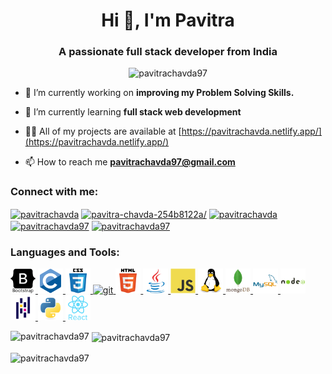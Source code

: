 <h1 align="center">Hi 👋, I'm Pavitra</h1>
<h3 align="center">A passionate full stack developer from India</h3>

<p align="center"> <img src="https://komarev.com/ghpvc/?username=pavitrachavda97&label=Profile%20views&color=0e75b6&style=flat" alt="pavitrachavda97" /> </p>

- 🔭 I’m currently working on **improving my Problem Solving Skills.**

- 🌱 I’m currently learning **full stack web development**

- 👨‍💻 All of my projects are available at [https://pavitrachavda.netlify.app/](https://pavitrachavda.netlify.app/)

- 📫 How to reach me **pavitrachavda97@gmail.com**

<h3 align="left">Connect with me:</h3>
<p align="left">
<a href="https://twitter.com/pavitrachavda" target="blank"><img align="center" src="https://raw.githubusercontent.com/rahuldkjain/github-profile-readme-generator/master/src/images/icons/Social/twitter.svg" alt="pavitrachavda" height="30" width="40" /></a>
<a href="https://linkedin.com/in/pavitra-chavda-254b8122a/" target="blank"><img align="center" src="https://raw.githubusercontent.com/rahuldkjain/github-profile-readme-generator/master/src/images/icons/Social/linked-in-alt.svg" alt="pavitra-chavda-254b8122a/" height="30" width="40" /></a>
<a href="https://www.codechef.com/users/pavitrachavda" target="blank"><img align="center" src="https://cdn.jsdelivr.net/npm/simple-icons@3.1.0/icons/codechef.svg" alt="pavitrachavda" height="30" width="40" /></a>
<a href="https://www.hackerrank.com/pavitrachavda97" target="blank"><img align="center" src="https://raw.githubusercontent.com/rahuldkjain/github-profile-readme-generator/master/src/images/icons/Social/hackerrank.svg" alt="pavitrachavda97" height="30" width="40" /></a>
<a href="https://auth.geeksforgeeks.org/user/pavitrachavda97" target="blank"><img align="center" src="https://raw.githubusercontent.com/rahuldkjain/github-profile-readme-generator/master/src/images/icons/Social/geeks-for-geeks.svg" alt="pavitrachavda97" height="30" width="40" /></a>
</p>

<h3 align="left">Languages and Tools:</h3>
<p align="left"> <a href="https://getbootstrap.com" target="_blank" rel="noreferrer"> <img src="https://raw.githubusercontent.com/devicons/devicon/master/icons/bootstrap/bootstrap-plain-wordmark.svg" alt="bootstrap" width="40" height="40"/> </a> <a href="https://www.cprogramming.com/" target="_blank" rel="noreferrer"> <img src="https://raw.githubusercontent.com/devicons/devicon/master/icons/c/c-original.svg" alt="c" width="40" height="40"/> </a> <a href="https://www.w3schools.com/css/" target="_blank" rel="noreferrer"> <img src="https://raw.githubusercontent.com/devicons/devicon/master/icons/css3/css3-original-wordmark.svg" alt="css3" width="40" height="40"/> </a> <a href="https://git-scm.com/" target="_blank" rel="noreferrer"> <img src="https://www.vectorlogo.zone/logos/git-scm/git-scm-icon.svg" alt="git" width="40" height="40"/> </a> <a href="https://www.w3.org/html/" target="_blank" rel="noreferrer"> <img src="https://raw.githubusercontent.com/devicons/devicon/master/icons/html5/html5-original-wordmark.svg" alt="html5" width="40" height="40"/> </a> <a href="https://www.java.com" target="_blank" rel="noreferrer"> <img src="https://raw.githubusercontent.com/devicons/devicon/master/icons/java/java-original.svg" alt="java" width="40" height="40"/> </a> <a href="https://developer.mozilla.org/en-US/docs/Web/JavaScript" target="_blank" rel="noreferrer"> <img src="https://raw.githubusercontent.com/devicons/devicon/master/icons/javascript/javascript-original.svg" alt="javascript" width="40" height="40"/> </a> <a href="https://www.linux.org/" target="_blank" rel="noreferrer"> <img src="https://raw.githubusercontent.com/devicons/devicon/master/icons/linux/linux-original.svg" alt="linux" width="40" height="40"/> </a> <a href="https://www.mongodb.com/" target="_blank" rel="noreferrer"> <img src="https://raw.githubusercontent.com/devicons/devicon/master/icons/mongodb/mongodb-original-wordmark.svg" alt="mongodb" width="40" height="40"/> </a> <a href="https://www.mysql.com/" target="_blank" rel="noreferrer"> <img src="https://raw.githubusercontent.com/devicons/devicon/master/icons/mysql/mysql-original-wordmark.svg" alt="mysql" width="40" height="40"/> </a> <a href="https://nodejs.org" target="_blank" rel="noreferrer"> <img src="https://raw.githubusercontent.com/devicons/devicon/master/icons/nodejs/nodejs-original-wordmark.svg" alt="nodejs" width="40" height="40"/> </a> <a href="https://pandas.pydata.org/" target="_blank" rel="noreferrer"> <img src="https://raw.githubusercontent.com/devicons/devicon/2ae2a900d2f041da66e950e4d48052658d850630/icons/pandas/pandas-original.svg" alt="pandas" width="40" height="40"/> </a> <a href="https://www.python.org" target="_blank" rel="noreferrer"> <img src="https://raw.githubusercontent.com/devicons/devicon/master/icons/python/python-original.svg" alt="python" width="40" height="40"/> </a> <a href="https://reactjs.org/" target="_blank" rel="noreferrer"> <img src="https://raw.githubusercontent.com/devicons/devicon/master/icons/react/react-original-wordmark.svg" alt="react" width="40" height="40"/> </a> </p>

<p><img align="left" src="https://github-readme-stats.vercel.app/api/top-langs?username=pavitrachavda97&show_icons=true&locale=en&layout=compact" alt="pavitrachavda97" /></p>

<p>&nbsp;<img align="center" src="https://github-readme-stats.vercel.app/api?username=pavitrachavda97&show_icons=true&locale=en" alt="pavitrachavda97" /></p>

<p><img align="center" src="https://github-readme-streak-stats.herokuapp.com/?user=pavitrachavda97&" alt="pavitrachavda97" /></p>
